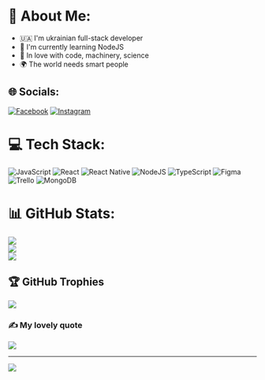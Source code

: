# 💬 About Me:
- 🇺🇦  I'm ukrainian full-stack developer
- 🌱  I'm currently learning NodeJS
- 💫  In love with code, machinery, science
- 🌍  The world needs smart people


## 🌐 Socials:
[![Facebook](https://img.shields.io/badge/Facebook-%231877F2.svg?logo=Facebook&logoColor=white)](https://facebook.com/ShulgaRoma/) [![Instagram](https://img.shields.io/badge/Instagram-%23E4405F.svg?logo=Instagram&logoColor=white)](https://instagram.com/roma.shulga) 

# 💻 Tech Stack:
![JavaScript](https://img.shields.io/badge/javascript-%23323330.svg?style=for-the-badge&logo=javascript&logoColor=%23F7DF1E) ![React](https://img.shields.io/badge/react-%2320232a.svg?style=for-the-badge&logo=react&logoColor=%2361DAFB) ![React Native](https://img.shields.io/badge/react_native-%2320232a.svg?style=for-the-badge&logo=react&logoColor=%2361DAFB) ![NodeJS](https://img.shields.io/badge/node.js-6DA55F?style=for-the-badge&logo=node.js&logoColor=white) ![TypeScript](https://img.shields.io/badge/typescript-%23007ACC.svg?style=for-the-badge&logo=typescript&logoColor=white) 	![Figma](https://img.shields.io/badge/figma-%23F24E1E.svg?style=for-the-badge&logo=figma&logoColor=white) ![Trello](https://img.shields.io/badge/Trello-%23026AA7.svg?style=for-the-badge&logo=Trello&logoColor=white) ![MongoDB](https://img.shields.io/badge/MongoDB-%234ea94b.svg?style=for-the-badge&logo=mongodb&logoColor=white)
# 📊 GitHub Stats:
![](https://github-readme-stats.vercel.app/api?username=romfantast&theme=midnight-purple&hide_border=true&include_all_commits=false&count_private=false)<br/>
![](https://github-readme-streak-stats.herokuapp.com/?user=romfantast&theme=midnight-purple&hide_border=true)<br/>
![](https://github-readme-stats.vercel.app/api/top-langs/?username=romfantast&theme=midnight-purple&hide_border=true&include_all_commits=false&count_private=false&layout=compact)

## 🏆 GitHub Trophies
![](https://github-profile-trophy.vercel.app/?username=romfantast&theme=radical&no-frame=true&no-bg=true&margin-w=4)

### ✍️ My lovely quote
![](https://quozio.com/image/v1/q/k3xjt9bpj58tm9/1206/lg/27bdd12ef7e4.1/the-best-way-to-predict-your-future-is-to-create-it.jpg)

---
[![](https://visitcount.itsvg.in/api?id=romfantast&icon=0&color=0)](https://visitcount.itsvg.in)

<!-- Proudly created with GPRM ( https://gprm.itsvg.in ) -->
